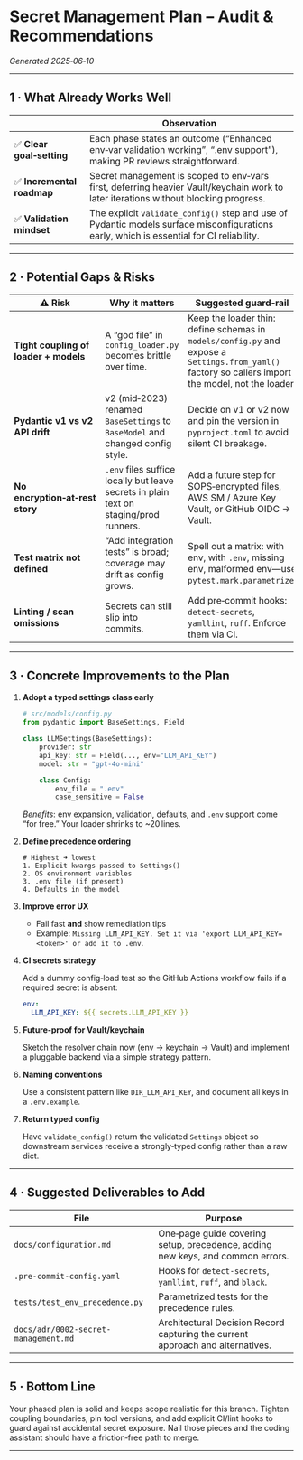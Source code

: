 # Secret Management Plan – Audit & Recommendations

*Generated 2025‑06‑10*

---

## 1 · What Already Works Well

|   | Observation |
|---|-------------|
| ✅ **Clear goal‑setting** | Each phase states an outcome (“Enhanced env‑var validation working”, “.env support”), making PR reviews straightforward. |
| ✅ **Incremental roadmap** | Secret management is scoped to env‑vars first, deferring heavier Vault/keychain work to later iterations without blocking progress. |
| ✅ **Validation mindset** | The explicit `validate_config()` step and use of Pydantic models surface misconfigurations early, which is essential for CI reliability. |

---

## 2 · Potential Gaps & Risks

| ⚠️ Risk | Why it matters | Suggested guard‑rail |
|---------|---------------|----------------------|
| **Tight coupling of loader + models** | A “god file” in `config_loader.py` becomes brittle over time. | Keep the loader thin: define schemas in `models/config.py` and expose a `Settings.from_yaml()` factory so callers import the model, not the loader. |
| **Pydantic v1 vs v2 API drift** | v2 (mid‑2023) renamed `BaseSettings` to `BaseModel` and changed config style. | Decide on v1 or v2 now and pin the version in `pyproject.toml` to avoid silent CI breakage. |
| **No encryption‑at‑rest story** | `.env` files suffice locally but leave secrets in plain text on staging/prod runners. | Add a future step for SOPS‑encrypted files, AWS SM / Azure Key Vault, or GitHub OIDC → Vault. |
| **Test matrix not defined** | “Add integration tests” is broad; coverage may drift as config grows. | Spell out a matrix: with env, with `.env`, missing env, malformed env—use `pytest.mark.parametrize`. |
| **Linting / scan omissions** | Secrets can still slip into commits. | Add pre‑commit hooks: `detect‑secrets`, `yamllint`, `ruff`. Enforce them via CI. |

---

## 3 · Concrete Improvements to the Plan

1. **Adopt a typed settings class early**

   ```python
   # src/models/config.py
   from pydantic import BaseSettings, Field

   class LLMSettings(BaseSettings):
       provider: str
       api_key: str = Field(..., env="LLM_API_KEY")
       model: str = "gpt-4o-mini"

       class Config:
           env_file = ".env"
           case_sensitive = False
   ```

   _Benefits_: env expansion, validation, defaults, and `.env` support come “for free.” Your loader shrinks to ~20 lines.

2. **Define precedence ordering**

   ```
   # Highest ➜ lowest
   1. Explicit kwargs passed to Settings()
   2. OS environment variables
   3. .env file (if present)
   4. Defaults in the model
   ```

3. **Improve error UX**

   * Fail fast **and** show remediation tips  
   * Example: `Missing LLM_API_KEY. Set it via 'export LLM_API_KEY=<token>' or add it to .env`.

4. **CI secrets strategy**

   Add a dummy config‑load test so the GitHub Actions workflow fails if a required secret is absent:

   ```yaml
   env:
     LLM_API_KEY: ${{ secrets.LLM_API_KEY }}
   ```

5. **Future‑proof for Vault/keychain**

   Sketch the resolver chain now (env → keychain → Vault) and implement a pluggable backend via a simple strategy pattern.

6. **Naming conventions**

   Use a consistent pattern like `DIR_LLM_API_KEY`, and document all keys in a `.env.example`.

7. **Return typed config**

   Have `validate_config()` return the validated `Settings` object so downstream services receive a strongly‑typed config rather than a raw dict.

---

## 4 · Suggested Deliverables to Add

| File | Purpose |
|------|---------|
| `docs/configuration.md` | One‑page guide covering setup, precedence, adding new keys, and common errors. |
| `.pre-commit-config.yaml` | Hooks for `detect‑secrets`, `yamllint`, `ruff`, and `black`. |
| `tests/test_env_precedence.py` | Parametrized tests for the precedence rules. |
| `docs/adr/0002-secret-management.md` | Architectural Decision Record capturing the current approach and alternatives. |

---

## 5 · Bottom Line

Your phased plan is solid and keeps scope realistic for this branch. Tighten coupling boundaries, pin tool versions, and add explicit CI/lint hooks to guard against accidental secret exposure. Nail those pieces and the coding assistant should have a friction‑free path to merge.

---

```
